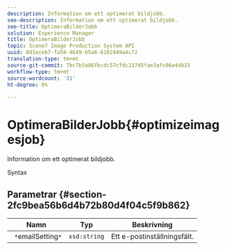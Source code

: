 ```yaml
---
description: Information om ett optimerat bildjobb.
seo-description: Information om ett optimerat bildjobb.
seo-title: OptimeraBilderJobb
solution: Experience Manager
title: OptimeraBilderJobb
topic: Scene7 Image Production System API
uuid: 8d1eceb7-fa50-4649-b5a6-6102449a4c72
translation-type: tm+mt
source-git-commit: 7bc7b3a86fbcdc57cfdc31745fae3afc06e44b15
workflow-type: tm+mt
source-wordcount: '31'
ht-degree: 0%

---
```



# OptimeraBilderJobb{#optimizeimagesjob}

Information om ett optimerat bildjobb.

Syntax

## Parametrar {#section-2fc9bea56b6d4b72b80d4f04c5f9b862}

| Namn | Typ | Beskrivning |
|---|---|---|
| ` *`emailSetting`*` | `xsd:string` | Ett e-postinställningsfält. |

